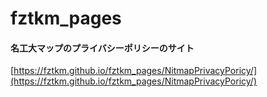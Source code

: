 # fztkm_pages

#### 名工大マップのプライバシーポリシーのサイト
[https://fztkm.github.io/fztkm_pages/NitmapPrivacyPoricy/](https://fztkm.github.io/fztkm_pages/NitmapPrivacyPoricy/)
